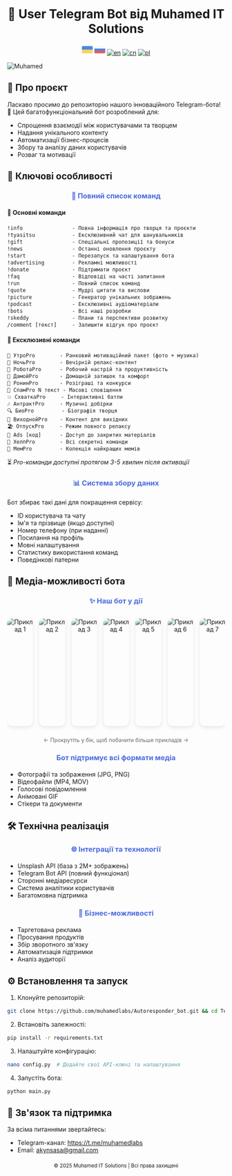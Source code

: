 <div align="center">  
  <h1>🤖 User Telegram Bot від Muhamed IT Solutions</h1>  
</div>  
  
<div align="center">
  <a href="https://github.com/AndreMuhamed/Muhamed_OneDrive/blob/main/README.md" target="_blank"><img src="https://github.com/AndreMuhamed/Muhamed_OneDrive/blob/main/Language/298489_ukraine_ukraine.png?raw=true" alt="ua" width="25" height="25"></a>
  <a href="https://github.com/AndreMuhamed/Muhamed_OneDrive/blob/main/README_Russia.md" target="_blank"><img src="https://github.com/AndreMuhamed/Muhamed_OneDrive/blob/main/Language/298434_russia_russia.png?raw=true" alt="ru" width="25" height="25"></a>
  <a href="https://github.com/AndreMuhamed/Muhamed_OneDrive/blob/main/README_English.md" target="_blank"><img src="https://github.com/AndreMuhamed/Muhamed_Pro-Suite/blob/main/Language/298478_kingdom_united_kingdom_united.png?raw=true" alt="en" width="25" height="25"></a>
  <a href="https://github.com/AndreMuhamed/Muhamed_OneDrive/blob/main/README_Canadian.md" target="_blank"><img src="https://github.com/AndreMuhamed/Muhamed_Pro-Suite/blob/main/Language/298562_canada_canada.png?raw=true" alt="cn" width="25" height="25"></a>
  <a href="https://github.com/AndreMuhamed/Muhamed_OneDrive/blob/main/README_Polish.md" target="_blank"><img src="https://github.com/AndreMuhamed/Muhamed_Pro-Suite/blob/main/Language/298479_poland_poland.png?raw=true" alt="pl" width="25" height="25"></a>
</div>

![Muhamed](https://github.com/AndreMuhamed/Muhamed_Pro-Suite/blob/main/Plug-photo/%D0%A8%D0%B0%D0%B1%D0%BA%D0%B0%D0%9C%D1%83%D1%85%D0%B0%D0%BC%D0%B5%D0%B4%D0%B0copyUA.jpg?raw=true)

## 🚀 Про проєкт

Ласкаво просимо до репозиторію нашого інноваційного Telegram-бота! 🚀 Цей багатофункціональний бот розроблений для:

- Спрощення взаємодії між користувачами та творцем
- Надання унікального контенту
- Автоматизації бізнес-процесів
- Збору та аналізу даних користувачів
- Розваг та мотивації

## 🌟 Ключові особливості

<div align="center">
  <h3 style="color: #4a6bdf; margin-bottom: 20px;">🔧 Повний список команд</h3>
</div>

#### 📌 Основні команди
```text
!info                - Повна інформація про творця та проєкти
!tyasitsu            - Ексклюзивний чат для шанувальників
!gift                - Спеціальні пропозиції та бонуси
!news                - Останні оновлення проєкту
!start               - Перезапуск та налаштування бота
!advertising         - Рекламні можливості
!donate              - Підтримати проєкт
!faq                 - Відповіді на часті запитання
!run                 - Повний список команд
!quote               - Мудрі цитати та вислови
!picture             - Генератор унікальних зображень
!podcast             - Ексклюзивні аудіоматеріали
!bots                - Всі наші розробки
!skeddy              - Плани та перспективи розвитку
/comment [текст]     - Залишити відгук про проєкт
```

#### 💎 Ексклюзивні команди
```text
🌅 УтроPro        - Ранковий мотиваційний пакет (фото + музика)
🌙 НочьPro        - Вечірній релакс-контент
💪 РоботаPro      - Робочий настрій та продуктивність
🏡 ДамойPro       - Домашній затишок та комфорт
🎲 РонинPro       - Розіграші та конкурси
💬 СпамPro N текст - Масові сповіщення
💥 СхваткаPro     - Інтерактивні батли
🎶 АнтрактPro     - Музичні добірки
🔍 БиоPro         - Біографія творця
🌴 ВиходнойPro    - Контент для вихідних
🏖️ ОтпускPro     - Режим повного релаксу
🔐 Ads [код]      - Доступ до закритих матеріалів
📜 ХелпPro        - Всі секретні команди
🤣 МемPro         - Колекція найкращих мемів
```

⏳ *Pro-команди доступні протягом 3-5 хвилин після активації*

<div align="center">
  <h3 style="color: #4a6bdf; margin-bottom: 20px;">📊 Система збору даних</h3>
</div>

Бот збирає такі дані для покращення сервісу:
- ID користувача та чату
- Ім'я та прізвище (якщо доступні)
- Номер телефону (при наданні)
- Посилання на профіль
- Мовні налаштування
- Статистику використання команд
- Поведінкові патерни

## 🎨 Медіа-можливості бота

<div align="center">
  <h3 style="color: #4a6bdf; margin-bottom: 20px;">✨ Наш бот у дії</h3>
  
  <div style="display: flex; overflow-x: auto; gap: 15px; padding: 10px 0; scrollbar-width: thin;">
    <img src="https://github.com/user-attachments/assets/2ac5762a-3545-4f38-82d1-4e393fb02b97" style="height: 250px; border-radius: 12px; box-shadow: 0 3px 10px rgba(0,0,0,0.1);" alt="Приклад 1">
    <img src="https://github.com/user-attachments/assets/82a2f2c7-8fd4-49b5-9f4c-1a7546d7d515" style="height: 250px; border-radius: 12px; box-shadow: 0 3px 10px rgba(0,0,0,0.1);" alt="Приклад 2">
    <img src="https://github.com/user-attachments/assets/b860bf2b-79ef-4596-87bc-df8f002abf96" style="height: 250px; border-radius: 12px; box-shadow: 0 3px 10px rgba(0,0,0,0.1);" alt="Приклад 3">
    <img src="https://github.com/user-attachments/assets/9a538de8-670c-4ace-a94d-2974b2ea06a0" style="height: 250px; border-radius: 12px; box-shadow: 0 3px 10px rgba(0,0,0,0.1);" alt="Приклад 4">
    <img src="https://github.com/user-attachments/assets/3c9b3c43-6a46-458c-9e08-ef6ca8233d70" style="height: 250px; border-radius: 12px; box-shadow: 0 3px 10px rgba(0,0,0,0.1);" alt="Приклад 5">
    <img src="https://github.com/user-attachments/assets/8ae0b2d6-4555-465a-a191-d6a5b5c6b8b3" style="height: 250px; border-radius: 12px; box-shadow: 0 3px 10px rgba(0,0,0,0.1);" alt="Приклад 6">
    <img src="https://github.com/user-attachments/assets/cdb13361-98f7-4550-a902-51bb106d42fb" style="height: 250px; border-radius: 12px; box-shadow: 0 3px 10px rgba(0,0,0,0.1);" alt="Приклад 7">
    <img src="https://github.com/user-attachments/assets/9ce4a8b5-01e2-4af1-884b-3d161bb8a94c" style="height: 250px; border-radius: 12px; box-shadow: 0 3px 10px rgba(0,0,0,0.1);" alt="Приклад 8">
    <img src="https://github.com/user-attachments/assets/7836a17f-0fe8-494a-8deb-6ba94fdf8d32" style="height: 250px; border-radius: 12px; box-shadow: 0 3px 10px rgba(0,0,0,0.1);" alt="Приклад 9">
  </div>

  <p style="margin-top: 15px; color: #666; font-size: 0.9em;">← Прокрутіть у бік, щоб побачити більше прикладів →</p>
</div>

<div align="center">
  <h3 style="color: #4a6bdf; margin-bottom: 20px;">Бот підтримує всі формати медіа</h3>
</div>

- Фотографії та зображення (JPG, PNG)
- Відеофайли (MP4, MOV)
- Голосові повідомлення
- Анімовані GIF
- Стікери та документи

## 🛠 Технічна реалізація

<div align="center">
  <h3 style="color: #4a6bdf; margin-bottom: 20px;">🌐 Інтеграції та технології</h3>
</div>

- Unsplash API (база з 2M+ зображень)
- Telegram Bot API (повний функціонал)
- Сторонні медіаресурси
- Система аналітики користувачів
- Багатомовна підтримка

<div align="center">
  <h3 style="color: #4a6bdf; margin-bottom: 20px;">🎯 Бізнес-можливості</h3>
</div>

- Таргетована реклама
- Просування продуктів
- Збір зворотного зв'язку
- Автоматизація підтримки
- Аналіз аудиторії

## ⚙️ Встановлення та запуск

1. Клонуйте репозиторій:
```bash
git clone https://github.com/muhamedlabs/Autoresponder_bot.git && cd Telegram-Bot
```

2. Встановіть залежності:
```bash
pip install -r requirements.txt
```

3. Налаштуйте конфігурацію:
```bash
nano config.py  # Додайте свої API-ключі та налаштування
```

4. Запустіть бота:
```bash
python main.py
```

## 📢 Зв'язок та підтримка
За всіма питаннями звертайтесь:
- Telegram-канал: https://t.me/muhamedlabs
- Email: akynsasa@gmail.com

<div align="center">
  <sub>© 2025 Muhamed IT Solutions | Всі права захищені</sub>
</div>

